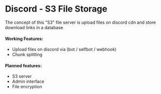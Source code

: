 # Discord - S3 File Storage

The concept of this "S3" file server is
upload files on discord cdn and store download links in a database

#### Working Features:
- Upload files on discord via (bot / selfbot / webhook)
- Chunk splitting

#### Planned features:
- S3 server
- Admin interface
- File encryption
